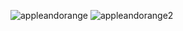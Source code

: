 ![appleandorange](https://user-images.githubusercontent.com/34938878/36482012-13767dc2-1712-11e8-9724-8bdc428a78dc.PNG)
![appleandorange2](https://user-images.githubusercontent.com/34938878/36482061-4720a0a8-1712-11e8-9161-4bb4416b0aa9.PNG)


